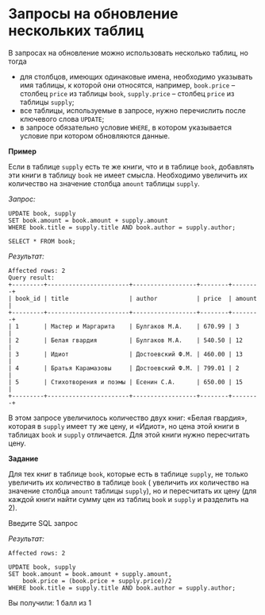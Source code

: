 # Запросы на обновление нескольких таблиц

В запросах на обновление можно использовать несколько таблиц, но тогда
- для столбцов, имеющих одинаковые имена, необходимо указывать имя таблицы, к которой они относятся, например, `book.price` – столбец `price` из таблицы `book`, `supply.price` – столбец `price` из таблицы `supply`;
- все таблицы, используемые в запросе, нужно перечислить после ключевого слова `UPDATE`;
- в запросе обязательно условие `WHERE`, в котором указывается условие при котором обновляются данные.

**Пример**

Если в таблице `supply` есть те же книги, что и в таблице `book`, добавлять эти книги в таблицу `book` не имеет смысла. Необходимо увеличить их количество на значение столбца `amount` таблицы `supply`.

*Запрос:*

```mysql
UPDATE book, supply 
SET book.amount = book.amount + supply.amount
WHERE book.title = supply.title AND book.author = supply.author;

SELECT * FROM book;
```

*Результат:*

```mysql
Affected rows: 2
Query result:
+---------+-----------------------+------------------+--------+--------+
| book_id | title                 | author           | price  | amount |
+---------+-----------------------+------------------+--------+--------+
| 1       | Мастер и Маргарита    | Булгаков М.А.    | 670.99 | 3      |
| 2       | Белая гвардия         | Булгаков М.А.    | 540.50 | 12     |
| 3       | Идиот                 | Достоевский Ф.М. | 460.00 | 13     |
| 4       | Братья Карамазовы     | Достоевский Ф.М. | 799.01 | 2      |
| 5       | Стихотворения и поэмы | Есенин С.А.      | 650.00 | 15     |
+---------+-----------------------+------------------+--------+--------+
```

В этом запросе увеличилось количество двух книг: «Белая гвардия», которая в `supply` имеет ту же цену, и «Идиот», но цена этой книги в таблицах `book` и `supply` отличается. Для этой книги нужно пересчитать цену.

**Задание**

Для тех книг в таблице `book`, которые есть в таблице `supply`, не только увеличить их количество в таблице `book` ( увеличить их количество на значение столбца `amount` таблицы `supply`), но и пересчитать их цену (для каждой книги найти сумму цен из таблиц `book` и `supply` и разделить на 2).

Введите SQL запрос

*Результат:*

```mysql
Affected rows: 2
```

```mysql
UPDATE book, supply
SET book.amount = book.amount + supply.amount,
    book.price = (book.price + supply.price)/2
WHERE book.title = supply.title AND book.author = supply.author;
```

Вы получили: 1 балл из 1
